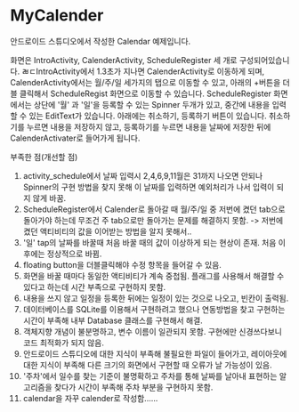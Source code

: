 # MyCalender
안드로이드 스튜디오에서 작성한 Calendar 예제입니다.

화면은 IntroActivity, CalenderActivity, ScheduleRegister 세 개로 구성되어있습니다.
ㄼㄷIntroActivity에서 1.3초가 지나면 CalenderActivity로 이동하게 되며, CalenderActivity에서는 월/주/일 세가지의 탭으로 이동할 수 있고, 아래의 +버튼을 더블 클릭해서 ScheduleRegist 화면으로 이동할 수 있습니다.
ScheduleRegister 화면에서는 상단에 '월' 과 '일'을 등록할 수 있는 Spinner 두개가 있고, 중간에 내용을 입력할 수 있는 EditText가 있습니다. 
아래에는 취소하기, 등록하기 버튼이 있습니다. 취소하기를 누르면 내용을 저장하지 않고, 등록하기를 누르면 내용을 날짜에 저장한 뒤에 CalenderActivater로 들어가게 됩니다.



부족한 점(개선할 점)

1. activity_schedule에서 날짜 입력시 2,4,6,9,11월은 31까지 나오면 안되나 Spinner의 구현 방법을 찾지 못해 이 날짜를 입력하면 예외처리가 나서 입력이 되지 않게 바꿈.
2. ScheduleRegister에서 Calender로 돌아갈 때 월/주/일 중 저번에 켰던 tab으로 돌아가야 하는데 무조건 주 tab으로만 돌아가는 문제를 해결하지 못함. -> 저번에 켰던 액티비티의 값을 이어받는 방법을 알지 못해서..
3. '일' tap의 날짜를 바꿀때 처음 바꿀 때의 값이 이상하게 되는 현상이 존재. 처음 이후에는 정상적으로 바뀜.
4. floating button을 더블클릭해야 수정 항목을 들어갈 수 있음.
5. 화면을 바꿀 때마다 동일한 액티비티가 계속 중첩됨. 플래그를 사용해서 해결할 수 있다고 하는데 시간 부족으로 구현하지 못함.
6. 내용을 쓰지 않고 일정을 등록한 뒤에는 일정이 있는 것으로 나오고, 빈칸이 출력됨.
7. 데이터베이스를 SQLite를 이용해서 구현하려고 했으나 연동방법을 찾고 구현하는 시간이 부족해 내부 Database 클래스를 구현해서 해결.
8. 객체지향 개념이 불분명하고, 변수 이름이 일관되지 못함. 구현에만 신경쓰다보니 코드 최적화가 되지 않음.
9. 안드로이드 스튜디오에 대한 지식이 부족해 불필요한 파일이 들어가고, 레이아웃에 대한 지식이 부족해 다른 크기의 화면에서 구현할 때 오류가 날 가능성이 있음.
10. '주차'에서 일수를 찾는 기준이 불명확하고 주차를 통해 날짜를 날아내 표현하는 알고리즘을 찾다가 시간이 부족해 주차 부분을 구현하지 못함.
11. calendar을 자꾸 calender로 작성함......
